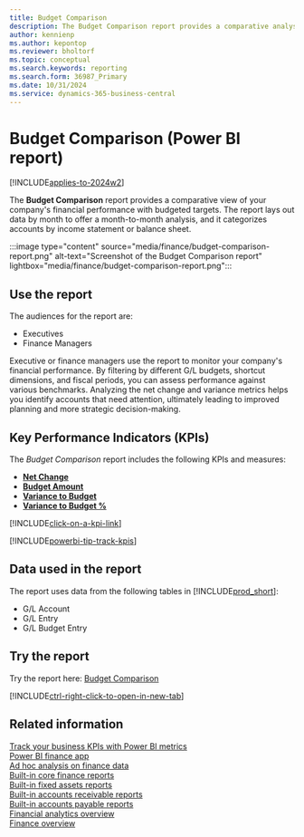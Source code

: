 ```yaml
---
title: Budget Comparison
description: The Budget Comparison report provides a comparative analysis of G/L amounts to G/L budget amounts by month. 
author: kennienp
ms.author: kepontop
ms.reviewer: bholtorf
ms.topic: conceptual
ms.search.keywords: reporting
ms.search.form: 36987_Primary
ms.date: 10/31/2024
ms.service: dynamics-365-business-central
---
```


# Budget Comparison (Power BI report)

[!INCLUDE[applies-to-2024w2](includes/applies-to-2024w2.md)]

The **Budget Comparison** report provides a comparative view of your company's financial performance with budgeted targets. The report lays out data by month to offer a month-to-month analysis, and it categorizes accounts by income statement or balance sheet.

:::image type="content" source="media/finance/budget-comparison-report.png" alt-text="Screenshot of the Budget Comparison report" lightbox="media/finance/budget-comparison-report.png":::

## Use the report

The audiences for the report are:

- Executives
- Finance Managers

Executive or finance managers use the report to monitor your company's financial performance. By filtering by different G/L budgets, shortcut dimensions, and fiscal periods, you can assess performance against various benchmarks. Analyzing the net change and variance metrics helps you identify accounts that need attention, ultimately leading to improved planning and more strategic decision-making.

## Key Performance Indicators (KPIs)

The *Budget Comparison* report includes the following KPIs and measures: 

- [**Net Change**](finance-powerbi-kpis.md#net-change)
- [**Budget Amount**](finance-powerbi-kpis.md#budget-amount)
- [**Variance to Budget**](finance-powerbi-kpis.md#variance-to-budget)
- [**Variance to Budget %**](finance-powerbi-kpis.md#variance-to-budget-)

[!INCLUDE[click-on-a-kpi-link](includes/click-on-a-kpi-link.md)] 

[!INCLUDE[powerbi-tip-track-kpis](includes/powerbi-tip-track-kpis.md)]

## Data used in the report

The report uses data from the following tables in [!INCLUDE[prod_short](includes/prod_short.md)]:

- G/L Account
- G/L Entry
- G/L Budget Entry

## Try the report

Try the report here: [Budget Comparison](https://businesscentral.dynamics.com?page=36987)

[!INCLUDE[ctrl-right-click-to-open-in-new-tab](includes/ctrl-right-click-to-open-in-new-tab.md)]

## Related information

[Track your business KPIs with Power BI metrics](track-kpis-with-power-bi-metrics.md)  
[Power BI finance app](finance-powerbi-app.md)  
[Ad hoc analysis on finance data](ad-hoc-analysis-finance.md)  
[Built-in core finance reports](finance-reports.md)  
[Built-in fixed assets reports](fa-reports.md)  
[Built-in accounts receivable reports](receivables-reports.md)  
[Built-in accounts payable reports](payables-reports.md)  
[Financial analytics overview](bi.md)  
[Finance overview](finance.md)
